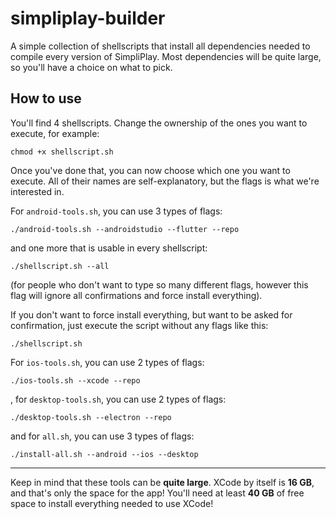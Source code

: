 # simpliplay-builder
A simple collection of shellscripts that install all dependencies needed to compile every version of SimpliPlay. Most dependencies will be quite large, so you'll have a choice on what to pick.

## How to use
You'll find 4 shellscripts. Change the ownership of the ones you want to execute, for example:
```shell
chmod +x shellscript.sh
```

Once you've done that, you can now choose which one you want to execute. All of their names are self-explanatory, but the flags is what we're interested in.

For `android-tools.sh`, you can use 3 types of flags:

```shell
./android-tools.sh --androidstudio --flutter --repo
```
and one more that is usable in every shellscript:

```shell
./shellscript.sh --all
```
(for people who don't want to type so many different flags, however this flag will ignore all confirmations and force install everything).

If you don't want to force install everything, but want to be asked for confirmation, just execute the script without any flags like this:

```shell
./shellscript.sh
```

For `ios-tools.sh`, you can use 2 types of flags:
```shell
./ios-tools.sh --xcode --repo
```

, for `desktop-tools.sh`, you can use 2 types of flags:

```shell
./desktop-tools.sh --electron --repo
```

and for `all.sh`, you can use 3 types of flags:

```shell
./install-all.sh --android --ios --desktop
```

____________________________________________

Keep in mind that these tools can be **quite large**. XCode by itself is **16 GB**, and that's only the space for the app! You'll need at least **40 GB** of free space to install everything needed to use XCode!

